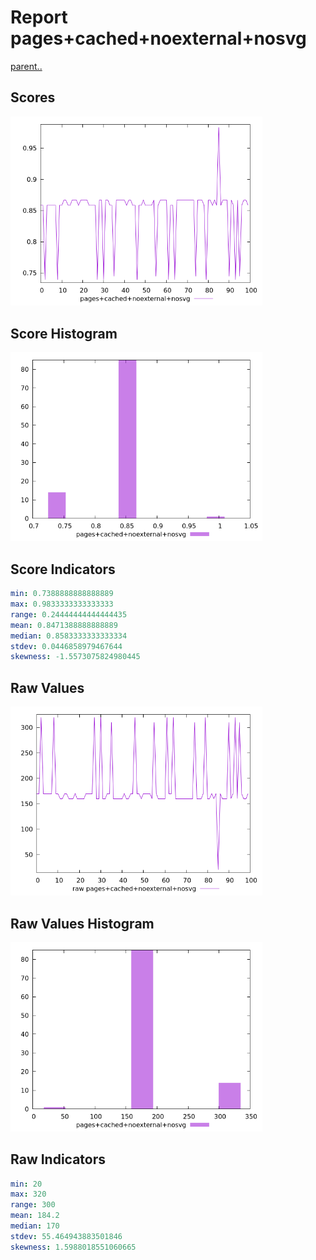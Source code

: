 # Report pages+cached+noexternal+nosvg

[parent..](./..)  


## Scores

![score](./score.png)  

## Score Histogram

![hist](./hist.png)  

## Score Indicators

```yaml
min: 0.7388888888888889
max: 0.9833333333333333
range: 0.24444444444444435
mean: 0.8471388888888889
median: 0.8583333333333334
stdev: 0.0446858979467644
skewness: -1.5573075824980445

```

## Raw Values

![raw](./raw.png)  

## Raw Values Histogram

![raw hist](./raw_hist.png)  

## Raw Indicators

```yaml
min: 20
max: 320
range: 300
mean: 184.2
median: 170
stdev: 55.464943883501846
skewness: 1.5988018551060665

```

<style>
  img {
    max-width: 80%;
  }
</style>
      
